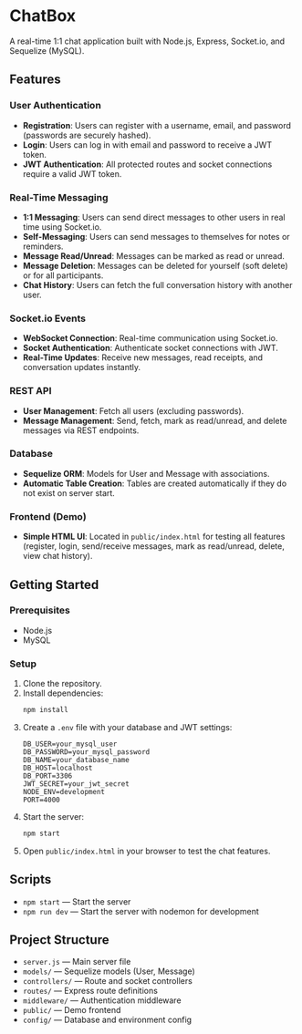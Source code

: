 # ChatBox

A real-time 1:1 chat application built with Node.js, Express, Socket.io, and Sequelize (MySQL).

## Features

### User Authentication
- **Registration**: Users can register with a username, email, and password (passwords are securely hashed).
- **Login**: Users can log in with email and password to receive a JWT token.
- **JWT Authentication**: All protected routes and socket connections require a valid JWT token.

### Real-Time Messaging
- **1:1 Messaging**: Users can send direct messages to other users in real time using Socket.io.
- **Self-Messaging**: Users can send messages to themselves for notes or reminders.
- **Message Read/Unread**: Messages can be marked as read or unread.
- **Message Deletion**: Messages can be deleted for yourself (soft delete) or for all participants.
- **Chat History**: Users can fetch the full conversation history with another user.

### Socket.io Events
- **WebSocket Connection**: Real-time communication using Socket.io.
- **Socket Authentication**: Authenticate socket connections with JWT.
- **Real-Time Updates**: Receive new messages, read receipts, and conversation updates instantly.

### REST API
- **User Management**: Fetch all users (excluding passwords).
- **Message Management**: Send, fetch, mark as read/unread, and delete messages via REST endpoints.

### Database
- **Sequelize ORM**: Models for User and Message with associations.
- **Automatic Table Creation**: Tables are created automatically if they do not exist on server start.

### Frontend (Demo)
- **Simple HTML UI**: Located in `public/index.html` for testing all features (register, login, send/receive messages, mark as read/unread, delete, view chat history).

## Getting Started

### Prerequisites
- Node.js
- MySQL

### Setup
1. Clone the repository.
2. Install dependencies:
   ```bash
   npm install
   ```
3. Create a `.env` file with your database and JWT settings:
   ```env
   DB_USER=your_mysql_user
   DB_PASSWORD=your_mysql_password
   DB_NAME=your_database_name
   DB_HOST=localhost
   DB_PORT=3306
   JWT_SECRET=your_jwt_secret
   NODE_ENV=development
   PORT=4000
   ```
4. Start the server:
   ```bash
   npm start
   ```
5. Open `public/index.html` in your browser to test the chat features.

## Scripts
- `npm start` — Start the server
- `npm run dev` — Start the server with nodemon for development

## Project Structure
- `server.js` — Main server file
- `models/` — Sequelize models (User, Message)
- `controllers/` — Route and socket controllers
- `routes/` — Express route definitions
- `middleware/` — Authentication middleware
- `public/` — Demo frontend
- `config/` — Database and environment config
